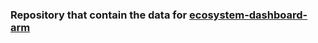 ### Repository that contain the data for [ecosystem-dashboard-arm](https://github.com/odidev/ecosystem-dashboard-for-arm)
